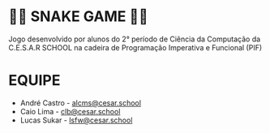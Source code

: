 # 🐍🍎 SNAKE GAME 🍎🐍

Jogo desenvolvido por alunos do 2° período de Ciência da Computação da C.E.S.A.R SCHOOL na cadeira de Programação Imperativa e Funcional (PIF)

# EQUIPE

  - André Castro - alcms@cesar.school
  - Caio Lima - clb@cesar.school
  - Lucas Sukar - lsfw@cesar.school
